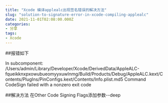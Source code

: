 ```yaml
---
title: "Xcode 编译applealc出现签名错误的解决方法"
slug: "solution-to-signature-error-in-xcode-compiling-applealc"
date: 2021-11-01T02:08:00.000Z
categories:
- 分享
tags:
- Xcode
---
```


##报错如下

In subcomponent: /Users/admin/Library/Developer/Xcode/DerivedData/AppleALC-fqueikknxpxowubueomyyxuwlnmg/Build/Products/Debug/AppleALC.kext/Contents/PlugIns/PinConfigs.kext/Contents/Info.plist.md5
Command CodeSign failed with a nonzero exit code

##解决方法
在Other Code Signing Flags添加参数--deep
